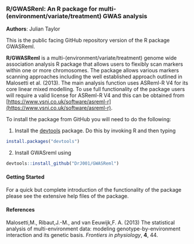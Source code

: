 
### R/GWASRenl: An R package for multi-(environment/variate/treatment) GWAS analysis

**Authors**: Julian Taylor

This is the public facing GitHub repository version of the R package GWASReml.

**R/GWASReml** is a multi-(environment/variate/treatment) genome wide
association analysis R package that allows users to flexibly scan markers
within one or more chromosomes. The package allows various markers scanning
approaches including the well established approach outlined in Malosetti et
al. (2013). The main analysis function uses ASReml-R V4 for its core linear mixed modelling. To use full functionality of the package users will require a valid license for ASReml-R V4 and this can be obtained from [https://www.vsni.co.uk/software/asreml-r](https://www.vsni.co.uk/software/asreml-r). 

To install the package from GitHub you will need to do the following: 

1. Install the [devtools](https://cran.r-project.org/package=devtools) package. Do this by invoking R and then typing


```r
install.packages("devtools")
```

2. Install GWASreml using 


```r
devtools::install_github("DrJ001/GWASReml")
```

#### Getting Started

For a quick but complete introduction of the functionality of the package please
see the extensive help files of the package.

#### References

Malosetti,M., Ribaut,J.-M., and van Eeuwijk,F. A. (2013) The statistical analysis of multi-environment data: modeling genotype-by-environment interaction and its genetic basis. *Frontiers in physiology*, **4**, 44.

